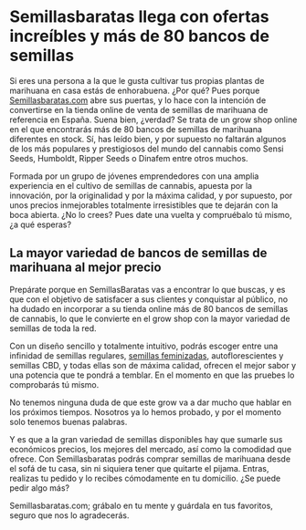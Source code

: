 <h1>Semillasbaratas llega con ofertas increíbles y más de 80 bancos de semillas</h1>

Si eres una persona a la que le gusta cultivar tus propias plantas de marihuana en
casa estás de enhorabuena. ¿Por qué? Pues porque <a href="https://semillasbaratas.com/es/">Semillasbaratas.com</a> abre sus
puertas, y lo hace con la intención de convertirse en la tienda online de venta de
semillas de marihuana de referencia en España. Suena bien, ¿verdad?
Se trata de un grow shop online en el que encontrarás más de 80 bancos de semillas
de marihuana diferentes en stock. Sí, has leído bien, y por supuesto no faltarán
algunos de los más populares y prestigiosos del mundo del cannabis como Sensi
Seeds, Humboldt, Ripper Seeds o Dinafem entre otros muchos.

Formada por un grupo de jóvenes emprendedores con una amplia experiencia en el
cultivo de semillas de cannabis, apuesta por la innovación, por la originalidad y por
la máxima calidad, y por supuesto, por unos precios inmejorables totalmente
irresistibles que te dejarán con la boca abierta. ¿No lo crees? Pues date una vuelta y
compruébalo tú mismo, ¿a qué esperas?

<h2>La mayor variedad de bancos de semillas de marihuana al mejor precio</h2>

Prepárate porque en SemillasBaratas vas a encontrar lo que buscas, y es que con el
objetivo de satisfacer a sus clientes y conquistar al público, no ha dudado en
incorporar a su tienda online más de 80 bancos de semillas de cannabis, lo que le
convierte en el grow shop con la mayor variedad de semillas de toda la red.

Con un diseño sencillo y totalmente intuitivo, podrás escoger entre una infinidad de
semillas regulares, <a href="https://semillasbaratas.com/es/semillas-feminizadas/">semillas feminizadas</a>, autoflorescientes y semillas CBD, y todas ellas son de
máxima calidad, ofrecen el mejor sabor y una potencia que te pondrá a temblar. En el
momento en que las pruebes lo comprobarás tú mismo.

No tenemos ninguna duda de que este grow va a dar mucho que hablar en los
próximos tiempos. Nosotros ya lo hemos probado, y por el momento solo tenemos
buenas palabras.

Y es que a la gran variedad de semillas disponibles hay que sumarle sus económicos
precios, los mejores del mercado, así como la comodidad que ofrece. Con
Semillasbaratas podrás comprar semillas de marihuana desde el sofá de tu casa,
sin ni siquiera tener que quitarte el pijama. Entras, realizas tu pedido y lo recibes
cómodamente en tu domicilio. ¿Se puede pedir algo más?

Semillasbaratas.com; grábalo en tu mente y guárdala en tus favoritos, seguro que nos
lo agradecerás.
